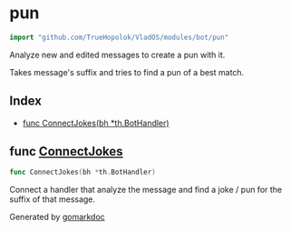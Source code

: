 <!-- Code generated by gomarkdoc. DO NOT EDIT -->

# pun

```go
import "github.com/TrueHopolok/VladOS/modules/bot/pun"
```

Analyze new and edited messages to create a pun with it.

Takes message's suffix and tries to find a pun of a best match.

## Index

- [func ConnectJokes\(bh \*th.BotHandler\)](<#ConnectJokes>)


<a name="ConnectJokes"></a>
## func [ConnectJokes](<https://github.com/TrueHopolok/VladOS/blob/main/modules/bot/pun/pun.go#L17>)

```go
func ConnectJokes(bh *th.BotHandler)
```

Connect a handler that analyze the message and find a joke / pun for the suffix of that message.

Generated by [gomarkdoc](<https://github.com/princjef/gomarkdoc>)
